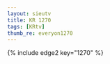 ```yaml
--- 
layout: sieutv
title: KR 1270
tags: [KRtv]
thumb_re: everyon1270
---
```

{% include edge2 key="1270" %} 
